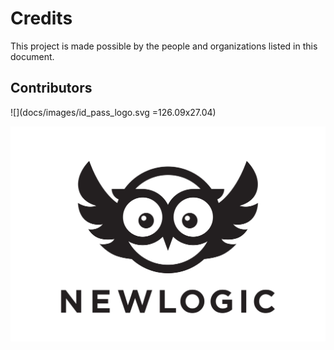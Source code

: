 # Credits

This project is made possible by the people and organizations listed in this document.

## Contributors
![](docs/images/id_pass_logo.svg =126.09x27.04)

![](docs/images/newlogic_logo.svg)
